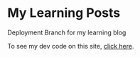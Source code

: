# My Learning Posts

Deployment Branch for my learning blog

To see my dev code on this site, [click here](https://github.com/sranney/sranney.github.io/tree/develop).
